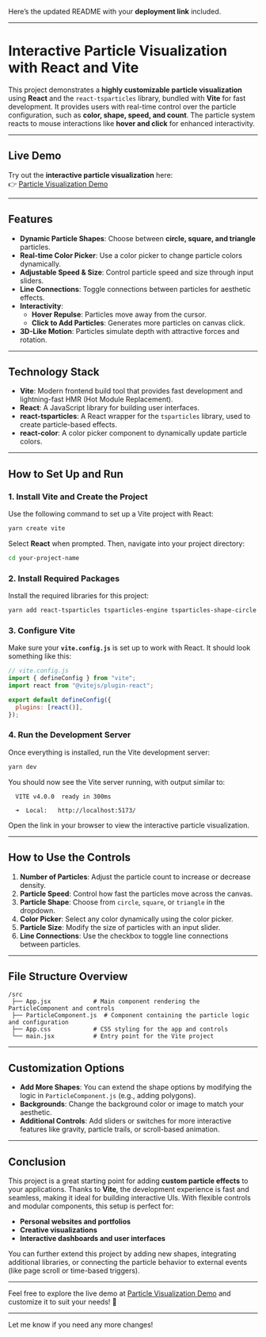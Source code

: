Here’s the updated README with your **deployment link** included.

---

# **Interactive Particle Visualization with React and Vite**

This project demonstrates a **highly customizable particle visualization** using **React** and the `react-tsparticles` library, bundled with **Vite** for fast development. It provides users with real-time control over the particle configuration, such as **color, shape, speed, and count**. The particle system reacts to mouse interactions like **hover and click** for enhanced interactivity.

---

## **Live Demo**

Try out the **interactive particle visualization** here:  
👉 [Particle Visualization Demo](https://particlejssetup.netlify.app/)

---

## **Features**

- **Dynamic Particle Shapes**: Choose between **circle, square, and triangle** particles.
- **Real-time Color Picker**: Use a color picker to change particle colors dynamically.
- **Adjustable Speed & Size**: Control particle speed and size through input sliders.
- **Line Connections**: Toggle connections between particles for aesthetic effects.
- **Interactivity**:
  - **Hover Repulse**: Particles move away from the cursor.
  - **Click to Add Particles**: Generates more particles on canvas click.
- **3D-Like Motion**: Particles simulate depth with attractive forces and rotation.

---

## **Technology Stack**

- **Vite**: Modern frontend build tool that provides fast development and lightning-fast HMR (Hot Module Replacement).
- **React**: A JavaScript library for building user interfaces.
- **react-tsparticles**: A React wrapper for the `tsparticles` library, used to create particle-based effects.
- **react-color**: A color picker component to dynamically update particle colors.

---

## **How to Set Up and Run**

### 1. **Install Vite and Create the Project**

Use the following command to set up a Vite project with React:

```bash
yarn create vite
```

Select **React** when prompted. Then, navigate into your project directory:

```bash
cd your-project-name
```

### 2. **Install Required Packages**

Install the required libraries for this project:

```bash
yarn add react-tsparticles tsparticles-engine tsparticles-shape-circle tsparticles-move-parallax tsparticles-interaction-external-grab tsparticles-interaction-external-repulse react-color
```

### 3. **Configure Vite**

Make sure your **`vite.config.js`** is set up to work with React. It should look something like this:

```javascript
// vite.config.js
import { defineConfig } from "vite";
import react from "@vitejs/plugin-react";

export default defineConfig({
  plugins: [react()],
});
```

### 4. **Run the Development Server**

Once everything is installed, run the Vite development server:

```bash
yarn dev
```

You should now see the Vite server running, with output similar to:

```
  VITE v4.0.0  ready in 300ms

  ➜  Local:   http://localhost:5173/
```

Open the link in your browser to view the interactive particle visualization.

---

## **How to Use the Controls**

1. **Number of Particles**: Adjust the particle count to increase or decrease density.
2. **Particle Speed**: Control how fast the particles move across the canvas.
3. **Particle Shape**: Choose from `circle`, `square`, or `triangle` in the dropdown.
4. **Color Picker**: Select any color dynamically using the color picker.
5. **Particle Size**: Modify the size of particles with an input slider.
6. **Line Connections**: Use the checkbox to toggle line connections between particles.

---

## **File Structure Overview**

```
/src
 ├── App.jsx            # Main component rendering the ParticleComponent and controls
 ├── ParticleComponent.js  # Component containing the particle logic and configuration
 ├── App.css            # CSS styling for the app and controls
 └── main.jsx           # Entry point for the Vite project
```

---

## **Customization Options**

- **Add More Shapes**: You can extend the shape options by modifying the logic in `ParticleComponent.js` (e.g., adding polygons).
- **Backgrounds**: Change the background color or image to match your aesthetic.
- **Additional Controls**: Add sliders or switches for more interactive features like gravity, particle trails, or scroll-based animation.

---

## **Conclusion**

This project is a great starting point for adding **custom particle effects** to your applications. Thanks to **Vite**, the development experience is fast and seamless, making it ideal for building interactive UIs. With flexible controls and modular components, this setup is perfect for:

- **Personal websites and portfolios**
- **Creative visualizations**
- **Interactive dashboards and user interfaces**

You can further extend this project by adding new shapes, integrating additional libraries, or connecting the particle behavior to external events (like page scroll or time-based triggers).

---

Feel free to explore the live demo at [Particle Visualization Demo](https://particlejssetup.netlify.app/) and customize it to suit your needs! 🎉

---

Let me know if you need any more changes!
